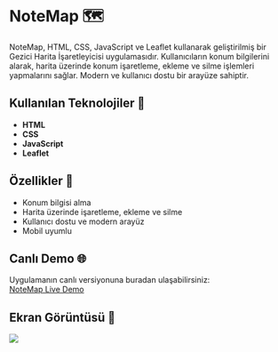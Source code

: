 # NoteMap 🗺️

NoteMap, HTML, CSS, JavaScript ve Leaflet kullanarak geliştirilmiş bir Gezici Harita İşaretleyicisi uygulamasıdır. Kullanıcıların konum bilgilerini alarak, harita üzerinde konum işaretleme, ekleme ve silme işlemleri yapmalarını sağlar. Modern ve kullanıcı dostu bir arayüze sahiptir.

## Kullanılan Teknolojiler 🎨

- **HTML**
- **CSS**
- **JavaScript**
- **Leaflet**

## Özellikler 🔧

- Konum bilgisi alma
- Harita üzerinde işaretleme, ekleme ve silme
- Kullanıcı dostu ve modern arayüz
- Mobil uyumlu

## Canlı Demo 🌐

Uygulamanın canlı versiyonuna buradan ulaşabilirsiniz:  
[NoteMap Live Demo](https://note-map-murex.vercel.app/)

## Ekran Görüntüsü 🎥

![](ekran.gif)

